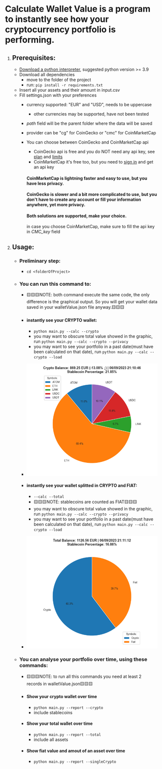# Calculate Wallet Value is a program to instantly see how your cryptocurrency portfolio is performing.

1. ## Prerequisites:
    * [Download a python interpreter](https://www.python.org/downloads/), suggested python version >= 3.9
    * Download all dependencies
      * move to the folder of the project
      * run: `pip install -r requirements.txt`
    * Insert all your assets and their amount in input.csv
    * Fill settings.json with your preferences
        * currency supported: "EUR" and "USD", needs to be uppercase 
            * other currencies may be supported, have not been tested
        * <i>path</i> field will be the parent folder where the data will be saved

        * provider can be "cg" for CoinGecko or "cmc" for CoinMarketCap
        * You can choose between CoinGecko and CoinMarketCap api
            * CoinGecko api is free and you do NOT need any api key, see [plan](https://www.coingecko.com/en/api/pricing) and
            [limits](https://www.coingecko.com/en/api/documentation)
            * CoinMarketCap it's free too, but you need to [sign in](https://pro.coinmarketcap.com/login/) and get an api key

            #### CoinMarketCap is lightning faster and easy to use, but you have less privacy.
            #### CoinGecko is slower and a bit more complicated to use, but you don't have to create any account or fill your information anywhere, yet more privacy.
            #### Both solutions are supported, make your choice.
            in case you choose CoinMarketCap, make sure to fill the api key in <i>CMC_key</i> field
2. ## Usage:
    * ### Preliminary step:
        * `cd <folderOfProject>`

    * ### You can run this command to:
        * 🟨🟨🟨NOTE: both command execute the same code, the only difference is the graphical output. So you will get your wallet data saved in your walletValue.json file anyway.🟨🟨🟨

        * #### instantly see your CRYPTO wallet:
            * `python main.py --calc --crypto`
            * you may want to obscure total value showed in the graphic, run `python main.py --calc --crypto --privacy` 
            * you may want to see your portfolio in a past date(must have been calculated on that date), run `python main.py --calc --crypto --load`
        * ![crypto](https://github.com/ste316/calcWalletValue/blob/main/img/crypto.png)

        * #### instantly see your wallet splitted in CRYPTO and FIAT:
            * `--calc --total`
            * 🟨🟨🟨NOTE: stablecoins are counted as FIAT🟨🟨🟨
            * you may want to obscure total value showed in the graphic, run `python main.py --calc --crypto --privacy` 
            * you may want to see your portfolio in a past date(must have been calculated on that date), run `python main.py --calc --crypto --load`
        * ![total](https://github.com/ste316/calcWalletValue/blob/main/img/total.png)

    * ### You can analyse your portfolio over time, using these commands:
        * 🟨🟨🟨NOTE: to run all this commands you need at least 2 records in walletValue.json🟨🟨🟨

        * #### Show your crypto wallet over time
            * `python main.py --report --crypto`
            * include stablecoins
        * #### Show your total wallet over time
            * `python main.py --report --total`
            * include all assets
        * #### Show fiat value and amout of an asset over time
            * `python main.py --report --singleCrypto`
